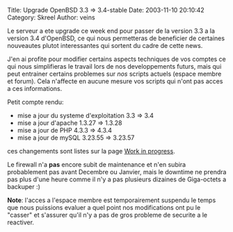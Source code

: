 Title: Upgrade OpenBSD 3.3 => 3.4-stable
Date: 2003-11-10 20:10:42
Category: Skreel
Author: veins

Le serveur a ete upgrade ce week end pour passer de la version 3.3 a la version 3.4 d'OpenBSD, ce qui nous permetteras de beneficier de certaines nouveautes plutot interessantes qui sortent du cadre de cette news.

J'en ai profite pour modifier certains aspects techniques de vos comptes ce qui nous simplifieras le travail lors de nos developpements futurs, mais qui peut entrainer certains problemes sur _nos_ scripts actuels (espace membre et forum). Cela n'affecte en aucune mesure vos scripts qui n'ont pas acces a ces informations.

Petit compte rendu:
- mise a jour du systeme d'exploitation 3.3 => 3.4
- mise a jour d'apache 1.3.27 => 1.3.28
- mise a jour de PHP 4.3.3 => 4.3.4
- mise a jour de mySQL 3.23.55 => 3.23.57

ces changements sont listes sur la page [Work in progress](/work.php).

Le firewall n'a **pas** encore subit de maintenance et n'en subira probablement pas avant Decembre ou Janvier, mais le downtime ne prendra pas plus d'une heure comme il n'y a pas plusieurs dizaines de Giga-octets a backuper :)

**Note**: l'acces a l'espace membre est temporairement suspendu le temps que nous puissions evaluer a quel point nos modifications ont pu le "casser" et s'assurer qu'il n'y a pas de gros probleme de securite a le reactiver.